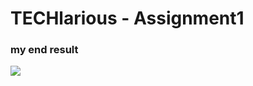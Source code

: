 # TECHlarious - Assignment1

### my end result

![](./2023-01-19%2021_52_11-TECHLarious%20-%20Assignment%201%20%E2%80%94%20Mozilla%20Firefox.png)
